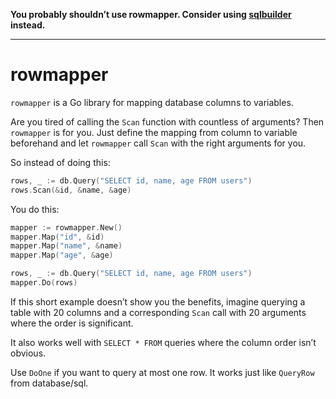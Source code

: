 **You probably shouldn’t use rowmapper. Consider using [sqlbuilder](https://github.com/thcyron/sqlbuilder) instead.**

---

rowmapper
=========

`rowmapper` is a Go library for mapping database columns to variables.

Are you tired of calling the `Scan` function with countless of arguments?
Then `rowmapper` is for you. Just define the mapping from column to variable
beforehand and let `rowmapper` call `Scan` with the right arguments for you.

So instead of doing this:

```go
rows, _ := db.Query("SELECT id, name, age FROM users")
rows.Scan(&id, &name, &age)
```

You do this:

```go
mapper := rowmapper.New()
mapper.Map("id", &id)
mapper.Map("name", &name)
mapper.Map("age", &age)

rows, _ := db.Query("SELECT id, name, age FROM users")
mapper.Do(rows)
```

If this short example doesn’t show you the benefits, imagine querying a table
with 20 columns and a corresponding `Scan` call with 20 arguments where the
order is significant.

It also works well with `SELECT * FROM` queries where the column order isn’t obvious.

Use `DoOne` if you want to query at most one row. It works just like `QueryRow`
from database/sql.
